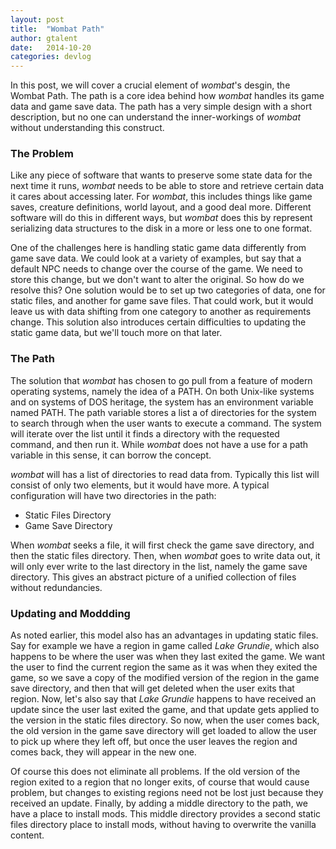 ```yaml
---
layout: post
title:  "Wombat Path"
author: gtalent
date:   2014-10-20
categories: devlog
---
```


In this post, we will cover a crucial element of *wombat*'s desgin, the Wombat Path. The path is a core idea behind how *wombat* handles its game data and game save data. The path has a very simple design with a short description, but no one can understand the inner-workings of *wombat* without understanding this construct.

### The Problem
Like any piece of software that wants to preserve some state data for the next time it runs, *wombat* needs to be able to store and retrieve certain data it cares about accessing later. For *wombat*, this includes things like game saves, creature definitions, world layout, and a good deal more. Different software will do this in different ways, but *wombat* does this by represent serializing data structures to the disk in a more or less one to one format.

One of the challenges here is handling static game data differently from game save data. We could look at a variety of examples, but say that a default NPC needs to change over the course of the game. We need to store this change, but we don't want to alter the original. So how do we resolve this? One solution would be to set up two categories of data, one for static files, and another for game save files. That could work, but it would leave us with data shifting from one category to another as requirements change. This solution also introduces certain difficulties to updating the static game data, but we'll touch more on that later.

### The Path
The solution that *wombat* has chosen to go pull from a feature of modern operating systems, namely the idea of a PATH. On both Unix-like systems and on systems of DOS heritage, the system has an environment variable named PATH. The path variable stores a list a of directories for the system to search through when the user wants to execute a command. The system will iterate over the list until it finds a directory with the requested command, and then run it. While *wombat* does not have a use for a path variable in this sense, it can borrow the concept.

*wombat* will has a list of directories to read data from. Typically this list will consist of only two elements, but it would have more.
A typical configuration will have two directories in the path:

* Static Files Directory
* Game Save Directory

When *wombat* seeks a file, it will first check the game save directory, and then the static files directory. Then, when *wombat* goes to write data out, it will only ever write to the last directory in the list, namely the game save directory. This gives an abstract picture of a unified collection of files without redundancies.

### Updating and Moddding
As noted earlier, this model also has an advantages in updating static files. Say for example we have a region in game called *Lake Grundie*, which also happens to be where the user was when they last exited the game. We want the user to find the current region the same as it was when they exited the game, so we save a copy of the modified version of the region in the game save directory, and then that will get deleted when the user exits that region. Now, let's also say that *Lake Grundie* happens to have received an update since the user last exited the game, and that update gets applied to the version in the static files directory. So now, when the user comes back, the old version in the game save directory will get loaded to allow the user to pick up where they left off, but once the user leaves the region and comes back, they will appear in the new one.

Of course this does not eliminate all problems. If the old version of the region exited to a region that no longer exits, of course that would cause problem, but changes to existing regions need not be lost just because they received an update. Finally, by adding a middle directory to the path, we have a place to install mods. This middle directory provides a second static files directory place to install mods, without having to overwrite the vanilla content.
